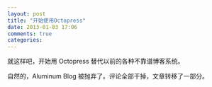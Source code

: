 ```yaml
---
layout: post
title: "开始使用Octopress"
date: 2013-01-03 17:06
comments: true
categories: 
---
```

就这样吧，开始用 Octopress 替代以前的各种不靠谱博客系统。

自然的，Aluminum Blog 被抛弃了。评论全部干掉，文章转移了一部分。
